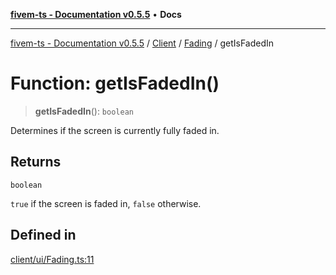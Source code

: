 [**fivem-ts - Documentation v0.5.5**](../../../../../README.md) • **Docs**

***

[fivem-ts - Documentation v0.5.5](../../../../../README.md) / [Client](../../../README.md) / [Fading](../README.md) / getIsFadedIn

# Function: getIsFadedIn()

> **getIsFadedIn**(): `boolean`

Determines if the screen is currently fully faded in.

## Returns

`boolean`

`true` if the screen is faded in, `false` otherwise.

## Defined in

[client/ui/Fading.ts:11](https://github.com/Purpose-Dev/fivem-ts/blob/main/src/client/ui/Fading.ts#L11)
